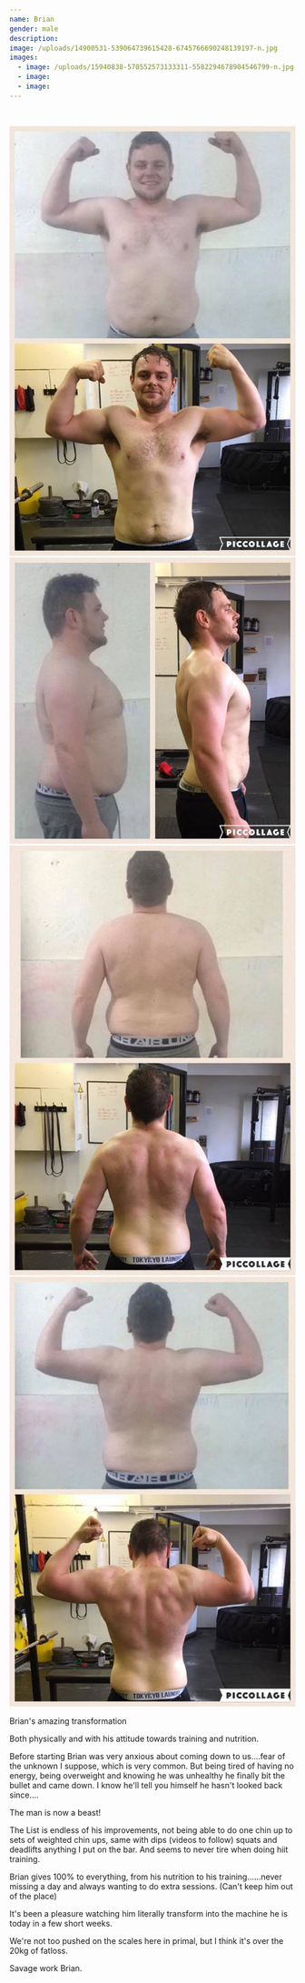 ```yaml
---
name: Brian
gender: male
description:
image: /uploads/14900531-539064739615428-6745766690248139197-n.jpg
images:
  - image: /uploads/15940838-570552573133311-5582294678904546799-n.jpg
  - image:
  - image:
---
```



​

![](/uploads/versions/17883779-609486392573262-9024520976485956701-n---x----641-960x---.jpg)![](/uploads/versions/14900531-539064739615428-6745766690248139197-n---x----960-960x---.jpg)
<br>![](/uploads/versions/14915396-539064786282090-1372096753753481084-n---x----641-960x---.jpg)![](/uploads/versions/14720398-539064772948758-7038159804921370009-n---x----641-960x---.jpg)

Brian's amazing transformation

Both physically and with his attitude towards training and nutrition.

Before starting Brian was very anxious about coming down to us….fear of the unknown I suppose, which is very common. But being tired of having no energy, being overweight and knowing he was unhealthy he finally bit the bullet and came down. I know he'll tell you himself he hasn't looked back since….

The man is now a beast!

The List is endless of his improvements, not being able to do one chin up to sets of weighted chin ups, same with dips (videos to follow) squats and deadlifts anything I put on the bar. And seems to never tire when doing hiit training.

Brian gives 100% to everything, from his nutrition to his training……never missing a day and always wanting to do extra sessions. (Can't keep him out of the place)

It's been a pleasure watching him literally transform into the machine he is today in a few short weeks.

We're not too pushed on the scales here in primal, but I think it's over the 20kg of fatloss.

Savage work Brian.